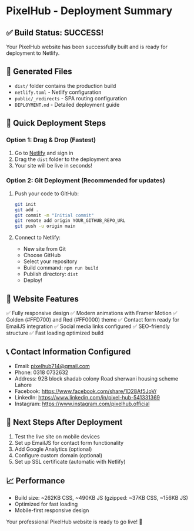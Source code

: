 # PixelHub - Deployment Summary

## ✅ Build Status: SUCCESS!

Your PixelHub website has been successfully built and is ready for deployment to Netlify.

## 📁 Generated Files
- `dist/` folder contains the production build
- `netlify.toml` - Netlify configuration
- `public/_redirects` - SPA routing configuration
- `DEPLOYMENT.md` - Detailed deployment guide

## 🚀 Quick Deployment Steps

### Option 1: Drag & Drop (Fastest)
1. Go to [Netlify](https://netlify.com) and sign in
2. Drag the `dist` folder to the deployment area
3. Your site will be live in seconds!

### Option 2: Git Deployment (Recommended for updates)
1. Push your code to GitHub:
   ```bash
   git init
   git add .
   git commit -m "Initial commit"
   git remote add origin YOUR_GITHUB_REPO_URL
   git push -u origin main
   ```

2. Connect to Netlify:
   - New site from Git
   - Choose GitHub
   - Select your repository
   - Build command: `npm run build`
   - Publish directory: `dist`
   - Deploy!

## 📱 Website Features
✅ Fully responsive design
✅ Modern animations with Framer Motion
✅ Golden (#FFD700) and Red (#FF0000) theme
✅ Contact form ready for EmailJS integration
✅ Social media links configured
✅ SEO-friendly structure
✅ Fast loading optimized build

## 📞 Contact Information Configured
- Email: pixelhub714@gmail.com
- Phone: 0318 0732632
- Address: 92B block shadab colony Road sherwani housing scheme Lahore
- Facebook: https://www.facebook.com/share/1D28Af5JoV/
- LinkedIn: https://www.linkedin.com/in/pixel-hub-541331369
- Instagram: https://www.instagram.com/pixelhub.official

## 🎯 Next Steps After Deployment
1. Test the live site on mobile devices
2. Set up EmailJS for contact form functionality
3. Add Google Analytics (optional)
4. Configure custom domain (optional)
5. Set up SSL certificate (automatic with Netlify)

## 📈 Performance
- Build size: ~262KB CSS, ~490KB JS (gzipped: ~37KB CSS, ~156KB JS)
- Optimized for fast loading
- Mobile-first responsive design

Your professional PixelHub website is ready to go live! 🎉
